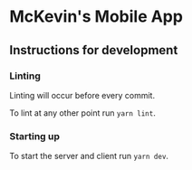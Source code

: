 # McKevin's Mobile App

## Instructions for development

### Linting
Linting will occur before every commit.

To lint at any other point run `yarn lint`.

### Starting up
To start the server and client run `yarn dev`.